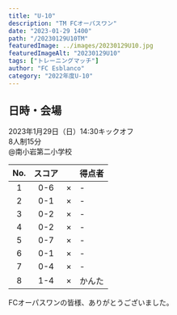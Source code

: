 ```yaml
---
title: "U-10"
description: "TM FCオーパスワン"
date: "2023-01-29 1400"
path: "/20230129U10TM"
featuredImage: ../images/20230129U10.jpg
featuredImageAlt: "20230129U10"
tags: ["トレーニングマッチ"]
author: "FC Esblanco"
category: "2022年度U-10"
---
```


## 日時・会場

2023年1月29日（日）14:30キックオフ<br>
8人制15分<br>
@南小岩第二小学校

| No.| スコア |   | 得点者  |
|:--:|:------:|:-:|:--------|
| 1  | 0-6 | × |-|
| 2  | 0-1 | × |-|
| 3  | 0-2 | × |-|
| 4  | 0-2 | × |-|
| 5  | 0-7 | × |-|
| 6  | 0-1 | × |-|
| 7  | 0-4 | × |-|
| 8  | 1-4 | × |かんた|


FCオーパスワンの皆様、ありがとうございました。